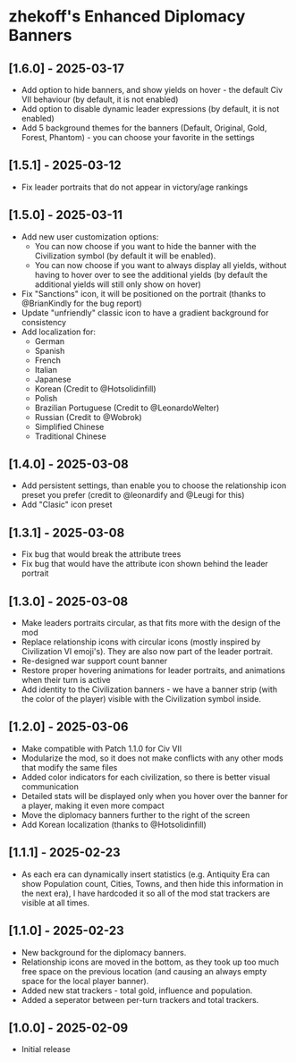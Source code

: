 # zhekoff's Enhanced Diplomacy Banners

## [1.6.0] - 2025-03-17
 - Add option to hide banners, and show yields on hover - the default Civ VII behaviour (by default, it is not enabled)
 - Add option to disable dynamic leader expressions (by default, it is not enabled)
 - Add 5 background themes for the banners (Default, Original, Gold, Forest, Phantom) - you can choose your favorite in the settings

## [1.5.1] - 2025-03-12
 - Fix leader portraits that do not appear in victory/age rankings

## [1.5.0] - 2025-03-11
 - Add new user customization options:
    - You can now choose if you want to hide the banner with the Civilization symbol (by default it will be enabled).
    - You can now choose if you want to always display all yields, without having to hover over to see the additional yields (by default the additional yields will still only show on hover)
 - Fix "Sanctions" icon, it will be positioned on the portrait (thanks to @BrianKindly for the bug report)
 - Update "unfriendly" classic icon to have a gradient background for consistency
 - Add localization for:
    - German
    - Spanish
    - French
    - Italian
    - Japanese
    - Korean (Credit to @Hotsolidinfill)
    - Polish
    - Brazilian Portuguese (Credit to @LeonardoWelter)
    - Russian (Credit to @Wobrok)
    - Simplified Chinese
    - Traditional Chinese

## [1.4.0] - 2025-03-08
 - Add persistent settings, than enable you to choose the relationship icon preset you prefer (credit to @leonardify and @Leugi for this)
 - Add "Clasic" icon preset

## [1.3.1] - 2025-03-08
 - Fix bug that would break the attribute trees
 - Fix bug that would have the attribute icon shown behind the leader portrait

## [1.3.0] - 2025-03-08
 - Make leaders portraits circular, as that fits more with the design of the mod
 - Replace relationship icons with circular icons (mostly inspired by Civilization VI emoji's). They are also now part of the leader portrait.
 - Re-designed war support count banner
 - Restore proper hovering animations for leader portraits, and animations when their turn is active
 - Add identity to the Civilization banners - we have a banner strip (with the color of the player) visible with the Civilization symbol inside.

## [1.2.0] - 2025-03-06
- Make compatible with Patch 1.1.0 for Civ VII
- Modularize the mod, so it does not make conflicts with any other mods that modify the same files
- Added color indicators for each civilization, so there is better visual communication
- Detailed stats will be displayed only when you hover over the banner for a player, making it even more compact
- Move the diplomacy banners further to the right of the screen
- Add Korean localization (thanks to @Hotsolidinfill)

## [1.1.1] - 2025-02-23
- As each era can dynamically insert statistics (e.g. Antiquity Era can show Population count, Cities, Towns, and then hide this information in the next era), I have hardcoded it so all of the mod stat trackers are visible at all times.

## [1.1.0] - 2025-02-23
- New background for the diplomacy banners.
- Relationship icons are moved in the bottom, as they took up too much free space on the previous location (and causing an always empty space for the local player banner).
- Added new stat trackers - total gold, influence and population.
- Added a seperator between per-turn trackers and total trackers.

## [1.0.0] - 2025-02-09
- Initial release
